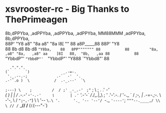 # xsvrooster-rc - Big Thanks to ThePrimeagen


8b,dPPYba,  ,adPPYba,   ,adPPYba,  ,adPPYba, MM88MMM ,adPPYba, 8b,dPPYba,  
88P'   "Y8 a8"     "8a a8"     "8a I8[    ""   88   a8P_____88 88P'   "Y8  
88         8b       d8 8b       d8  `"Y8ba,    88   8PP""""""" 88          
88         "8a,   ,a8" "8a,   ,a8" aa    ]8I   88,  "8b,   ,aa 88          
88          `"YbbdP"'   `"YbbdP"'  `"YbbdP"'   "Y888 `"Ybbd8"' 88          


      .".".".
    (`       `)               _.-=-.
     '._.--.-;             .-`  -'  '.
    .-'`.o )  \           /  .-_.--'  `\
   `;---) \    ;         /  / ;' _-_.-' `
     `;"`  ;    \        ; .  .'   _-' \
      (    )    |        |  / .-.-'    -`
       '-.-'     \       | .' ` '.-'-\`
        /_./\_.|\_\      ;  ' .'-'.-.
        /         '-._    \` /  _;-,
       |         .-=-.;-._ \  -'-,
       \        /      `";`-`,-"`)
        \       \     '-- `\.\
         '.      '._ '-- '--'/
           `-._     `'----'`;
               `"""--.____,/
                      \\  \
                      // /`
                  ___// /__
                (`(`(---"-`)
